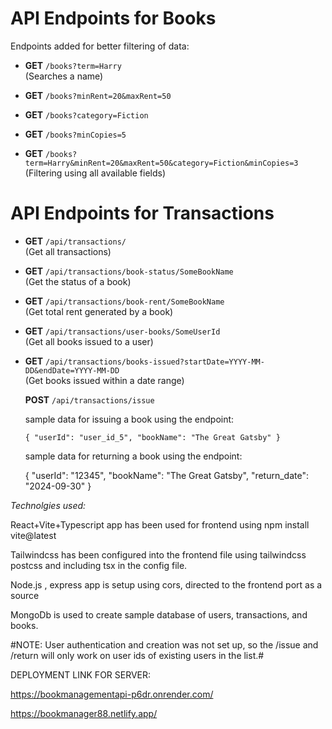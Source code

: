 # API Endpoints for Books

Endpoints added for better filtering of data:

- **GET** `/books?term=Harry`  
  (Searches a name)

- **GET** `/books?minRent=20&maxRent=50`

- **GET** `/books?category=Fiction`

- **GET** `/books?minCopies=5`

- **GET** `/books?term=Harry&minRent=20&maxRent=50&category=Fiction&minCopies=3`  
  (Filtering using all available fields)

# API Endpoints for Transactions

- **GET** `/api/transactions/`  
  (Get all transactions)

- **GET** `/api/transactions/book-status/SomeBookName`  
  (Get the status of a book)

- **GET** `/api/transactions/book-rent/SomeBookName`  
  (Get total rent generated by a book)

- **GET** `/api/transactions/user-books/SomeUserId`  
  (Get all books issued to a user)

- **GET** `/api/transactions/books-issued?startDate=YYYY-MM-DD&endDate=YYYY-MM-DD`  
  (Get books issued within a date range)


   **POST** `/api/transactions/issue`

   sample data for issuing a book using the endpoint:

   `{
  "userId": "user_id_5",
  "bookName": "The Great Gatsby"
    }`

    
    sample data for returning a book using the endpoint:

    {
  "userId": "12345",
  "bookName": "The Great Gatsby",
  "return_date": "2024-09-30"
}

     

*Technolgies used:*

React+Vite+Typescript app has been used for frontend using npm install vite@latest

Tailwindcss has been configured into the frontend file using tailwindcss postcss and including tsx in the config file.

Node.js , express app is setup using cors, directed to the frontend port as a source

MongoDb is used to create sample database of users, transactions, and books.


#NOTE: User authentication and creation was not set up, so the /issue and /return will only work on user ids of existing users in the list.#

DEPLOYMENT LINK FOR SERVER:

https://bookmanagementapi-p6dr.onrender.com/

https://bookmanager88.netlify.app/
